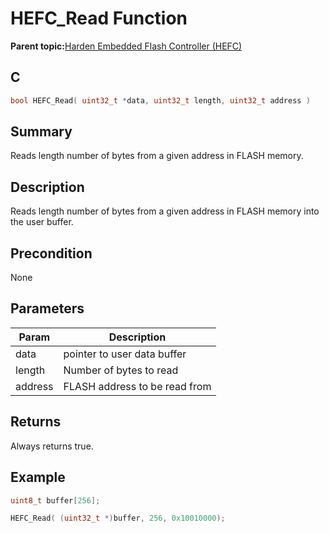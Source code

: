 # HEFC\_Read Function

**Parent topic:**[Harden Embedded Flash Controller \(HEFC\)](GUID-483B2DE9-95CB-4DD4-9F85-592F15C38EFA.md)

## C

```c
bool HEFC_Read( uint32_t *data, uint32_t length, uint32_t address )
```

## Summary

Reads length number of bytes from a given address in FLASH memory.

## Description

Reads length number of bytes from a given address in FLASH memory into the user buffer.

## Precondition

None

## Parameters

|Param|Description|
|-----|-----------|
|data|pointer to user data buffer|
|length|Number of bytes to read|
|address|FLASH address to be read from|

## Returns

Always returns true.

## Example

```c
uint8_t buffer[256];

HEFC_Read( (uint32_t *)buffer, 256, 0x10010000);
```

